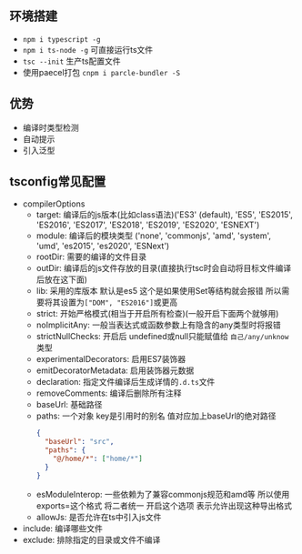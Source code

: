 ## 环境搭建
- `npm i typescript -g`
- `npm i ts-node -g` 可直接运行ts文件
- `tsc --init` 生产ts配置文件
- 使用paecel打包 `cnpm i parcle-bundler -S`

## 优势
- 编译时类型检测
- 自动提示
- 引入泛型

## tsconfig常见配置
- compilerOptions
  - target: 编译后的js版本(比如class语法)('ES3' (default), 'ES5', 'ES2015', 'ES2016', 'ES2017', 'ES2018', 'ES2019', 'ES2020', 'ESNEXT')
  - module: 编译后的模块类型 ('none', 'commonjs', 'amd', 'system', 'umd', 'es2015', 'es2020', 'ESNext')
  - rootDir: 需要的编译的文件目录
  - outDir: 编译后的js文件存放的目录(直接执行tsc时会自动将目标文件编译后放在这下面)
  - lib: 采用的库版本 默认是es5 这个是如果使用Set等结构就会报错 所以需要将其设置为`["DOM", "ES2016"]`或更高
  - strict: 开始严格模式(相当于开启所有检查)(一般开启下面两个就够用)
  - noImplicitAny: 一般当表达式或函数参数上有隐含的any类型时将报错
  - strictNullChecks: 开启后 undefined或null只能赋值给 `自己/any/unknow` 类型
  - experimentalDecorators: 启用ES7装饰器
  - emitDecoratorMetadata: 启用装饰器元数据
  - declaration: 指定文件编译后生成详情的`.d.ts`文件
  - removeComments: 编译后删除所有注释
  - baseUrl: 基础路径
  - paths: 一个对象 key是引用时的别名 值对应加上baseUrl的绝对路径
    ```json
    {
      "baseUrl": "src",
      "paths": {
        "@/home/*": ["home/*"]
      }
    }
    ```
  - esModuleInterop: 一些依赖为了兼容commonjs规范和amd等 所以使用exports=这个格式 将二者统一 开启这个选项 表示允许出现这种导出格式
  - allowJs: 是否允许在ts中引入js文件
- include: 编译哪些文件
- exclude: 排除指定的目录或文件不编译
